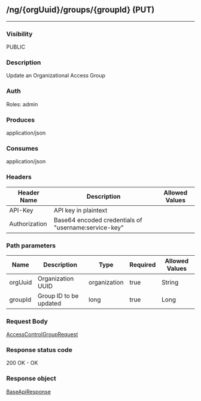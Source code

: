 ## /ng/{orgUuid}/groups/{groupId} (PUT)
---
### Visibility
PUBLIC
### Description
Update an Organizational Access Group
### Auth
Roles: admin
### Produces
application/json
### Consumes
application/json
### Headers
| Header Name | Description | Allowed Values |
| ----------- | ----------- | ----------- |
| API-Key | API key in plaintext |  |
| Authorization | Base64 encoded credentials of &quot;username:service-key&quot; |  |
### Path parameters
| Name | Description | Type | Required | Allowed Values |
| ----------- | ----------- | ----------- | ----------- | ----------- |
| orgUuid | Organization UUID | organization | true | String |
| groupId | Group ID to be updated | long | true | Long |
### Request Body
[AccessControlGroupRequest](<../../objects/AccessControlGroupRequest.md>)
### Response status code
200 OK - OK
### Response object
[BaseApiResponse](<../../objects/BaseApiResponse.md>)
